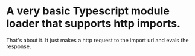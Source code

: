 # A very basic Typescript module loader that supports http imports.

That's about it. It just makes a http request to the import url and evals the response.